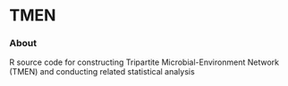 # TMEN
### About
R source code for constructing Tripartite Microbial-Environment Network (TMEN) and conducting related statistical analysis
